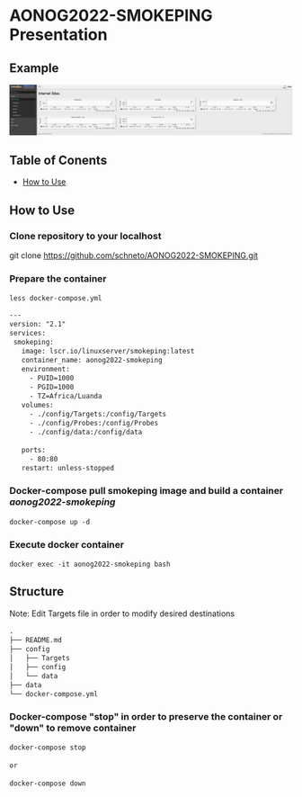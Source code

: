 # AONOG2022-SMOKEPING Presentation


## Example
![Reference Example](./example.png "Reference Example")

## Table of Conents
* [How to Use](#How-to-Use)





## How to Use

### Clone repository to your localhost

git clone https://github.com/schneto/AONOG2022-SMOKEPING.git


### Prepare the container
 ```
 less docker-compose.yml
  ```
 ```
---
version: "2.1"
services:
  smokeping:
    image: lscr.io/linuxserver/smokeping:latest
    container_name: aonog2022-smokeping
    environment:
      - PUID=1000
      - PGID=1000
      - TZ=Africa/Luanda
    volumes:
      - ./config/Targets:/config/Targets
      - ./config/Probes:/config/Probes
      - ./config/data:/config/data
      
    ports:
      - 80:80
    restart: unless-stopped
  ```

### Docker-compose pull smokeping image and build a container *aonog2022-smokeping*

 ```
 docker-compose up -d
  ```


### Execute docker container

  ```
 docker exec -it aonog2022-smokeping bash
  ```

## Structure
Note: Edit Targets file in order to modify desired destinations
  ```
.
├── README.md
├── config
│   ├── Targets
│   ├── config
│   └── data
├── data
└── docker-compose.yml
  ```



### Docker-compose "stop" in order to preserve the container or "down" to remove container 

 ```
 docker-compose stop 

or

 docker-compose down
  ```

